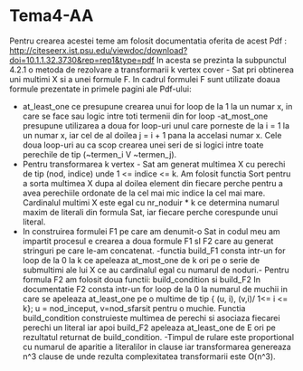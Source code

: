 # Tema4-AA

Pentru crearea acestei teme am folosit documentatia oferita de acest Pdf :
http://citeseerx.ist.psu.edu/viewdoc/download?doi=10.1.1.32.3730&rep=rep1&type=pdf
In acesta se prezinta la subpunctul 4.2.1 o metoda de rezolvare a transformarii k vertex cover - Sat
pri obtinerea uni multimi X si a unei formule F.
In cadrul formulei F sunt utilizate doaua formule prezentate in primele pagini ale Pdf-ului:
- at_least_one ce presupune crearea unui for loop de la 1 la un numar x, in care se face sau logic
intre toti termenii din for loop
-at_most_one presupune utilizarea a doua for loop-uri unul care porneste de la i = 1 la un numar x,
iar cel de al doilea j = i + 1 pana la accelasi numar x. Cele doua loop-uri au ca scop crearea unei seri
de si logici intre toate perechile de tip (~termen_i V ~termen_j).
- Pentru transformarea k vertex - Sat am generat multimea X cu perechi de tip (nod, indice) unde
1 <= indice <= k. Am folosit functia Sort pentru a sorta multimea X dupa al doilea element din fiecare
perche pentru a avea perechiile ordonate de la cel mai mic indice la cel mai mare. Cardinalul multimi
X este egal cu nr_noduir * k ce determina numarul maxim de literali din formula Sat, iar fiecare
perche corespunde unui literal.
- In construirea formulei F1 pe care am denumit-o Sat in codul meu am impartit procesul e crearea a
doua formule F1 sI F2 care au generat stringuri pe care le-am concatenat.
-functia build_F1 consta intr-un for loop de la 0 la k ce apeleaza at_most_one de k ori pe o serie de
submultimi ale lui X ce au cardinalul egal cu numarul de noduri.- Pentru formula F2 am folosit doua functii: build_condition si build_F2 In documentatie F2 consta
intr-un for loop de la 0 la numarul de muchii in care se apeleaza at_least_one pe o multime de tip
{ (u, i), (v,i)/ 1<= i <= k}; u = nod_inceput, v=nod_sfarsit pentru o muchie.
Functia build_condition construieste multimea de perechi si asociaza fiecarei perechi un literal iar
apoi build_F2 apeleaza at_least_one de E ori pe rezultatul returnat de build_condition.
-Timpul de rulare este proportional cu numarul de aparitie a literalilor in clause iar transformarea
genereaza n^3 clause de unde rezulta complexitatea transformarii este O(n^3).
